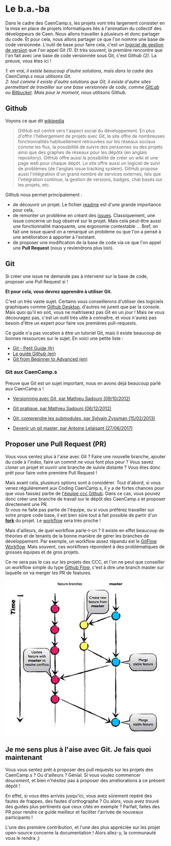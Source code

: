 # Le b.a.-ba

Dans le cadre des CaenCamp.s, les projets vont très largement consister en la mise en place de projets informatiques liés à l'animation du collectif des développeurs de Caen. Nous allons travailler à plusieurs et donc partager du code. Et pour cela, nous allons partager ce que l'on nomme une base de code versionnée. L'outil de base pour faire cela, c'est un [logiciel de gestion de version](https://fr.wikipedia.org/wiki/Logiciel_de_gestion_de_versions) que l'on appel Git *(1)*. Et très souvent, la première rencontre que l'on fait avec une base de code versionnée sous Git, c'est Github *(2)*. La preuve, vous êtes ici !

*1: en vrai, il existe beaucoup d'autre solutions, mais dans la cadre des CaenCamp.s nous utilisons Git.*    
*2: tout comme il existe d'autre solutions que Git, il existe d'autre sites permettant de travailler sur une base versionnée de code, comme [GitLab](https://gitlab.com) ou [Bitbucket](https://bitbucket.org
). Mais pour le moment, nous utilisons Github.*

## Github

Voyons ce que dit [wikipedia](https://fr.wikipedia.org/wiki/GitHub)

> GitHub est centré vers l'aspect social du développement. En plus d'offrir l'hébergement de projets avec Git, le site offre de nombreuses fonctionnalités habituellement retrouvées sur les réseaux sociaux comme les flux, la possibilité de suivre des personnes ou des projets ainsi que des graphes de réseaux pour les dépôts (en anglais repository). GitHub offre aussi la possibilité de créer un wiki et une page web pour chaque dépôt. Le site offre aussi un logiciel de suivi de problèmes (de l'anglais issue tracking system). GitHub propose aussi l'intégration d'un grand nombre de services externes, tels que l'intégration continue, la gestion de versions, badges, chat basés sur les projets, etc.

Github nous permet principalement :

* de découvrir un projet. Le fichier [readme](#) est d'une grande importance pour cela,
* de remonter un problème en créant des [issues](https://guides.github.com/features/issues/). Classiquement, une issue concerne un bug observé sur le projet. Mais cela peut-être aussi une fonctionnalité manquante, une ergonomie contestable ... Bref, on fait une issue quand on a remarqué un problème ou que l'on a pensé à une amélioration à apporter à l'existant.
* de proposer une modification de la base de code via ce que l'on appel une **Pull Request** (nous y reviendrons plus loin).

## Git

Si créer une issue ne demande pas à intervenir sur la base de code, proposer une Pull Request si !

**Et pour cela, vous devrez apprendre à utiliser Git.** 

C'est un très vaste sujet. Certains vous conseillerons d'utiliser des logiciels graphiques comme [Github Desktop](https://desktop.github.com/), d'autres ne jurent que par la console. Mais quoi qu'il en soit, vous ne maîtriserez pas Git en un jour ! Mais ne vous découragez pas, c'est un outil très utile à connaître, et vous n'aurez pas besoin d'être un expert pour faire vos premières pull-requests.

Ce guide n'a pas vocation à être un tutoriel Git, mais il existe beaucoup de bonnes ressources sur le sujet. En voici une petite liste :

* [Git - Petit Guide (fr)](https://rogerdudler.github.io/git-guide/index.fr.html)
* [Le guide Github (en)](https://guides.github.com/introduction/git-handbook/)
* [Git from Beginner to Advanced (en)](https://www.madebymike.com.au/writing/how-to-git/)

### Git aux CaenCamp.s

Preuve que Git est un sujet important, nous en avons déjà beaucoup parlé aux CaenCamp.s !

* [Versionning avec Git, par Mathieu Sadouni (09/10/2012)](https://www.caen.camp/talks/edition-5-versioning-avec-git)

* [Git pratique, par Mathieu Sadouni (06/12/2012)](https://www.caen.camp/talks/edition-7-git-pratique)

* [Git, comprendre les submodules, par Sylvain Zyssman (15/02/2013)](https://www.caen.camp/talks/edition-9-git-comprendre-les-submodules)

* [Devenir un git master, par Antoine Lelaisant (27/06/2017)](https://www.caen.camp/talks/edition-5-versioning-avec-git)

## Proposer une Pull Request (PR)

Vous vous sentez plus à l'aise avec Git ? Faire une nouvelle branche, ajouter du code à l'index, faire un commit ne vous font plus peur ? Vous savez cloner un projet et ouvrir une branche de suivie distante ? Vous êtes donc prêt pour faire votre première Pull Request !

Mais avant cela, plusieurs options sont à considérer. Tout d'abord, si vous venez régulièrement aux Coding CaenCamp.s, il y a de fortes chances pour que vous fassiez partie de [l'équipe ccc Github](https://github.com/orgs/CaenCamp/teams/codingcaencamp). Dans ce cas, vous pouvez donc créer une branche de travail sur le dépôt des CaenCamp.s et proposer directement une PR.    
Si vous ne faite pas partie de l'équipe, ou si vous préférez travailler sur votre propre code base, il est bien sûre tout à fait possible de partir d'un **[fork](https://guides.github.com/activities/forking/)** du projet. Le [workflow](https://blog.scottlowe.org/2015/01/27/using-fork-branch-git-workflow/) sera très proche !

Mais d'ailleurs, de quel workflow parle-t-on ? Il existe en effet beaucoup de théories et de tenants de la bonne manière de gérer les branches de développement. Par exemple, un workflow assez répandu est le [GitFlow Workflow](https://www.atlassian.com/git/tutorials/comparing-workflows/gitflow-workflow). Mais souvent, ces workflows répondent à des problématiques de grosses équipes et de gros projets.

Ce ne sera pas le cas sur les projets des CCC, et l'on ne peut que conseiller un workflow simple du type [Github Flow](https://guides.github.com/introduction/flow/), c'est à dire une branch master sur laquelle on va merger les PR de features.

![Github Flow](images/githubflow.jpg)

## Je me sens plus à l'aise avec Git. Je fais quoi maintenant

Vous vous sentez prêt à proposer des pull requests sur les projets des CaenCamp.s ? Ou d'ailleurs ? Génial.
Si vous voulez commencer *doucement*, et bien n'hésitez pas à proposer des améliorations à ce présent dépôt ! 

En effet, si vous êtes arrivés jusqu'ici, vous avez sûrement repéré des fautes de frappes, des fautes d'orthographe ? Ou alors, vous avez trouvé des guides plus pertinents que ceux cités en exemple ? Parfait, faites des PR pour rendre ce guide meilleur et faciliter l'arrivée de nouveaux participants ! 

L'une des première contribution, et l'une des plus appréciée sur les projet open-source concerne la documentation ! Alors allez-y, la communauté vous le rendra ;)
